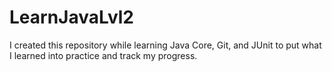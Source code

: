 # LearnJavaLvl2
I created this repository while learning Java Core, Git, and JUnit to put what I learned into practice and track my progress.
